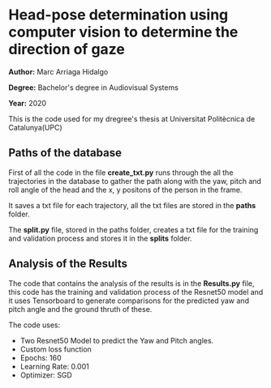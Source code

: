 # Head-pose determination using computer vision to determine the direction of gaze

**Author:** Marc Arriaga Hidalgo

**Degree:** Bachelor's degree in Audiovisual Systems

**Year:** 2020

This is the code used for my dregree's thesis at Universitat Politècnica de Catalunya(UPC)

## Paths of the database

First of all the code in the file **create_txt.py** runs through the all the trajectories in the database to gather the path along with the yaw, pitch and roll angle of the head and the x, y positons of the person in the frame.

It saves a txt file for each trajectory, all the txt files are stored in the **paths** folder. 

The **split.py** file, stored in the paths folder, creates a txt file for the training and validation process and stores it in the **splits** folder.

## Analysis of the Results

The code that contains the analysis of the results is in the **Results.py** file, this code has the training and validation process of the Resnet50 model and it uses Tensorboard to generate comparisons for the predicted yaw and pitch angle and the ground thruth of these.

The code uses:
- Two Resnet50 Model to predict the Yaw and Pitch angles.
- Custom loss function
- Epochs: 160
- Learning Rate: 0.001
- Optimizer: SGD
